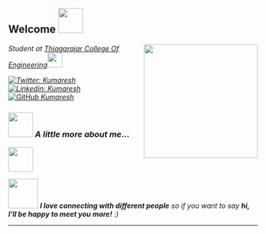 <h2> Welcome <img src="https://media.giphy.com/media/mGcNjsfWAjY5AEZNw6/giphy.gif" width="50"></h2>
<img align='right' src="https://media.giphy.com/media/ieyl9zmCjO4b4t6qoY/giphy.gif" width="230">
<p><em>Student at <a href="http://www.tce.edu">Thiagarajar College Of Engineering</a><img src="https://media.giphy.com/media/fYSnHlufseco8Fh93Z/giphy.gif" width="30">

[![Twitter: Kumaresh](https://img.shields.io/twitter/follow/KumareshOD?style=social)](https://twitter.com/KumareshOD)
[![Linkedin: Kumaresh](https://img.shields.io/badge/-Kumaresh-blue?style=flat-square&logo=Linkedin&logoColor=white&link=https://www.linkedin.com/in/Kumareshdhinakaran/)](https://www.linkedin.com/in/thaianebraga/)
[![GitHub Kumaresh](https://img.shields.io/github/followers/Kumareshdhinakaran?label=follow&style=social)](https://github.com/Kumareshdhinakaran)


### <img src="https://media.giphy.com/media/VgCDAzcKvsR6OM0uWg/giphy.gif" width="50"> A little more about me...  

<img src="https://drive.google.com/uc?export=view&id=1oTN1MCNytjlZ67OPHFRjQaFHkQrB7jyO" width="50"> 

<img src="https://media.giphy.com/media/LnQjpWaON8nhr21vNW/giphy.gif" width="60"> <em><b>I love connecting with different people</b> so if you want to say <b>hi, I'll be happy to meet you more!</b> :)</em>

---
